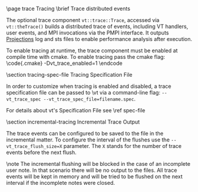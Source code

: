 \page trace Tracing
\brief Trace distributed events

The optional trace component `vt::trace::Trace`, accessed via `vt::theTrace()`
builds a distributed trace of events, including VT handlers, user events, and
MPI invocations via the PMPI interface. It outputs
[Projections](http://charm.cs.uiuc.edu/software) log and sts files to enable
performance analysis after execution.

To enable tracing at runtime, the trace component must be enabled at compile
time with cmake. To enable tracing pass the cmake flag:
\code{.cmake}
-Dvt_trace_enabled=1
\endcode

\section tracing-spec-file Tracing Specification File

In order to customize when tracing is enabled and disabled, a trace
specification file can be passed to \vt via a command-line flag:
`--vt_trace_spec --vt_trace_spec_file=filename.spec`.

For details about vt's Specification File see \ref spec-file

\section incremental-tracing Incremental Trace Output

The trace events can be configured to be saved to the file in the incremental matter.
To configure the interval of the flushes use the `--vt_trace_flush_size=X` parameter.
The `X` stands for the number of trace events before the next flush.

\note The incremental flushing will be blocked in the case of an incomplete user note.
In that scenario there will be no output to the files. All trace events will be kept in memory and will be tried to be flushed on the next interval if the incomplete notes were closed.
